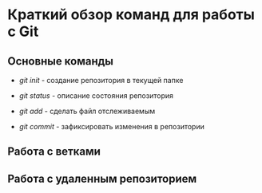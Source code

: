 # Краткий обзор команд для работы с Git

## Основные команды

* *git init* - создание репозитория в текущей папке

* *git status* - описание состояния репозитория

* *git add* - сделать файл отслеживаемым

* *git commit* - зафиксировать изменения в репозитории

## Работа с ветками

## Работа с удаленным репозиторием

